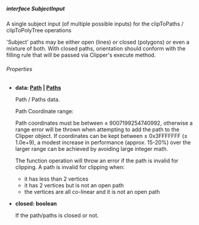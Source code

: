 ##### interface SubjectInput

A single subject input (of multiple possible inputs) for the clipToPaths / clipToPolyTree operations

'Subject' paths may be either open (lines) or closed (polygons) or even a mixture of both.
With closed paths, orientation should conform with the filling rule that will be passed via Clipper's execute method.

###### Properties

* **data: [Path](../shared/Path.md) | [Paths](../shared/Paths.md)**
    
    Path / Paths data.
       
    Path Coordinate range:
       
    Path coordinates must be between ± 9007199254740992, otherwise a range error will be thrown when attempting to add the path to the Clipper object.
    If coordinates can be kept between ± 0x3FFFFFFF (± 1.0e+9), a modest increase in performance (approx. 15-20%) over the larger range can be achieved by
    avoiding large integer math.
       
    The function operation will throw an error if the path is invalid for clipping. A path is invalid for clipping when:
    - it has less than 2 vertices
    - it has 2 vertices but is not an open path
    - the vertices are all co-linear and it is not an open path

* **closed: boolean**

    If the path/paths is closed or not.
